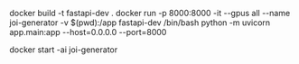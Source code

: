 docker build -t fastapi-dev .
docker run -p 8000:8000 -it --gpus all --name joi-generator -v $(pwd):/app fastapi-dev /bin/bash
python -m uvicorn app.main:app --host=0.0.0.0 --port=8000

docker start -ai joi-generator